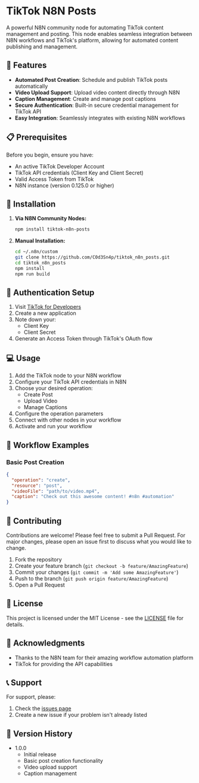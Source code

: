 # TikTok N8N Posts

A powerful N8N community node for automating TikTok content management and posting. This node enables seamless integration between N8N workflows and TikTok's platform, allowing for automated content publishing and management.

## 🌟 Features

- **Automated Post Creation**: Schedule and publish TikTok posts automatically
- **Video Upload Support**: Upload video content directly through N8N
- **Caption Management**: Create and manage post captions
- **Secure Authentication**: Built-in secure credential management for TikTok API
- **Easy Integration**: Seamlessly integrates with existing N8N workflows

## 📋 Prerequisites

Before you begin, ensure you have:
- An active TikTok Developer Account
- TikTok API credentials (Client Key and Client Secret)
- Valid Access Token from TikTok
- N8N instance (version 0.125.0 or higher)

## 🚀 Installation

1. **Via N8N Community Nodes:**
   ```bash
   npm install tiktok-n8n-posts
   ```

2. **Manual Installation:**
   ```bash
   cd ~/.n8n/custom
   git clone https://github.com/C0d3Sn4p/tiktok_n8n_posts.git
   cd tiktok_n8n_posts
   npm install
   npm run build
   ```

## 🔑 Authentication Setup

1. Visit [TikTok for Developers](https://developers.tiktok.com/)
2. Create a new application
3. Note down your:
   - Client Key
   - Client Secret
4. Generate an Access Token through TikTok's OAuth flow

## 💻 Usage

1. Add the TikTok node to your N8N workflow
2. Configure your TikTok API credentials in N8N
3. Choose your desired operation:
   - Create Post
   - Upload Video
   - Manage Captions
4. Configure the operation parameters
5. Connect with other nodes in your workflow
6. Activate and run your workflow

## 🔄 Workflow Examples

### Basic Post Creation
```json
{
  "operation": "create",
  "resource": "post",
  "videoFile": "path/to/video.mp4",
  "caption": "Check out this awesome content! #n8n #automation"
}
```

## 🤝 Contributing

Contributions are welcome! Please feel free to submit a Pull Request. For major changes, please open an issue first to discuss what you would like to change.

1. Fork the repository
2. Create your feature branch (`git checkout -b feature/AmazingFeature`)
3. Commit your changes (`git commit -m 'Add some AmazingFeature'`)
4. Push to the branch (`git push origin feature/AmazingFeature`)
5. Open a Pull Request

## 📝 License

This project is licensed under the MIT License - see the [LICENSE](LICENSE) file for details.

## 🙏 Acknowledgments

- Thanks to the N8N team for their amazing workflow automation platform
- TikTok for providing the API capabilities

## 📞 Support

For support, please:
1. Check the [issues page](https://github.com/C0d3Sn4p/tiktok_n8n_posts/issues)
2. Create a new issue if your problem isn't already listed

## 🔄 Version History

- 1.0.0
  - Initial release
  - Basic post creation functionality
  - Video upload support
  - Caption management
